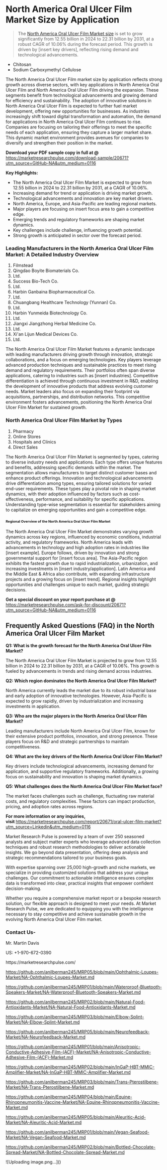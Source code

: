 <h1>North America Oral Ulcer Film Market&nbsp;Size by Application</h1><blockquote><p>The <a href="https://marketresearchpulse.com/download-sample/20671?utm_source=GitHub-NA&amp;utm_medium=0116">North America Oral Ulcer Film Market size</a> is set to grow significantly from 12.55 billion in 2024 to 22.31 billion by 2031, at a robust CAGR of 10.06% during the forecast period. This growth is driven by [insert key drivers], reflecting rising demand and technological advancements.</p></blockquote><ul><li>Chitosan<li> Sodium Carboxymethyl Cellulose</li></ul><p>The North America Oral Ulcer Film market size by application reflects strong growth across diverse sectors, with key applications in North America Oral Ulcer Film and North America Oral Ulcer Film driving the expansion. These segments benefit from technological advancements and growing demand for efficiency and sustainability. The adoption of innovative solutions in North America Oral Ulcer Film is expected to further fuel market development, offering new opportunities for businesses. As industries increasingly shift toward digital transformation and automation, the demand for applications in North America Oral Ulcer Film continues to rise. Companies are focusing on tailoring their offerings to meet the specific needs of each application, ensuring they capture a larger market share. This dynamic market environment provides avenues for companies to diversify and strengthen their position in the market.</p><p><strong>Download your PDF sample copy in full at @ </strong><a href="https://marketresearchpulse.com/download-sample/20671?utm_source=GitHub-NA&amp;utm_medium=0116">https://marketresearchpulse.com/download-sample/20671?utm_source=GitHub-NA&amp;utm_medium=0116</a></p><p><strong>Key Highlights: </strong></p><ul><li>The North America Oral Ulcer Film Market is expected to grow from 12.55 billion in 2024 to 22.31 billion by 2031, at a CAGR of 10.06%.</li><li>Increasing demand for trend or application is driving market growth.</li><li>Technological advancements and innovation are key market drivers.</li><li>North America, Europe, and Asia-Pacific are leading regional markets.</li><li>Major players are focusing on insert focus area to gain a competitive edge.</li><li>Emerging trends and regulatory frameworks are shaping market dynamics.</li><li>Key challenges include challenge, influencing growth potential.</li><li>Strong growth is anticipated in sector over the forecast period.</li></ul><h3>Leading Manufacturers in the North America Oral Ulcer Film Market: A Detailed Industry Overview</h3><ol><li>Filmstead</li><li>Qingdao Boyite Biomaterials Co.</li><li>Ltd.</li><li>Success Bio-Tech Co.</li><li>Ltd.</li><li>Harbin Ganbaina Biopharmaceutical Co.</li><li>Ltd.</li><li>Chuangbang Healthcare Technology (Yunnan) Co.</li><li>Ltd.</li><li>Harbin Yunmeida Biotechnology Co.</li><li>Ltd.</li><li>Jiangxi Jiangzhong Herbal Medicine Co.</li><li>Ltd.</li><li>Xi'an Lijun Medical Devices Co.</li><li>Ltd.</li></ol><div class="flex max-w-full flex-col flex-grow"><div class="min-h-8 text-message flex w-full flex-col items-end gap-2 whitespace-normal break-words [.text-message+&amp;]:mt-5" dir="auto" data-message-author-role="assistant" data-message-id="fd8432e4-4910-450d-b182-61b7bfb0a01f" data-message-model-slug="gpt-4o"><div class="flex w-full flex-col gap-1 empty:hidden first:pt-[3px]"><div class="markdown prose w-full break-words dark:prose-invert light"><p>The North America Oral Ulcer Film Market features a dynamic landscape with leading manufacturers driving growth through innovation, strategic collaborations, and a focus on emerging technologies. Key players leverage advanced production techniques and sustainable practices to meet rising demand and regulatory requirements. Their portfolios often span diverse applications, catering to industries such as [insert industries]. Competitive differentiation is achieved through continuous investment in R&amp;D, enabling the development of innovative products that address evolving customer needs. Market leaders also focus on expanding their footprint via acquisitions, partnerships, and distribution networks. This competitive environment fosters advancements, positioning the North America Oral Ulcer Film Market for sustained growth.</p></div></div></div></div><h3>North America Oral Ulcer Film Market by Types</h3><ol><li>Pharmacy<li> Online Stores<li> Hospitals and Clinics<li> Direct Sales</li></ol><div class="flex max-w-full flex-col flex-grow"><div class="min-h-8 text-message flex w-full flex-col items-end gap-2 whitespace-normal break-words [.text-message+&amp;]:mt-5" dir="auto" data-message-author-role="assistant" data-message-id="084470be-0bb7-4664-bddf-5156b4f41249" data-message-model-slug="gpt-4o-mini"><div class="flex w-full flex-col gap-1 empty:hidden first:pt-[3px]"><div class="markdown prose w-full break-words dark:prose-invert light"><p>The North America Oral Ulcer Film Market is segmented by types, catering to diverse industry needs and applications. Each type offers unique features and benefits, addressing specific demands within the market. The segmentation allows manufacturers to target distinct customer bases and enhance product offerings. Innovation and technological advancements drive differentiation among types, ensuring tailored solutions for varied end-user requirements. These types play a pivotal role in shaping market dynamics, with their adoption influenced by factors such as cost-effectiveness, performance, and suitability for specific applications. Understanding type-wise segmentation is essential for stakeholders aiming to capitalize on emerging opportunities and gain a competitive edge.</p></div></div></div></div><h3><span style="font-size: 11px;">Regional Overview of the North America Oral Ulcer Film Market</span></h3><div class="flex max-w-full flex-col flex-grow"><div class="min-h-8 text-message flex w-full flex-col items-end gap-2 whitespace-normal break-words [.text-message+&amp;]:mt-5" dir="auto" data-message-author-role="assistant" data-message-id="e9038762-ce64-4e30-91c9-9bd413514231" data-message-model-slug="gpt-4o-mini"><div class="flex w-full flex-col gap-1 empty:hidden first:pt-[3px]"><div class="markdown prose w-full break-words dark:prose-invert light"><p>The North America Oral Ulcer Film Market demonstrates varying growth dynamics across key regions, influenced by economic conditions, industrial activity, and regulatory frameworks. North America leads with advancements in technology and high adoption rates in industries like [insert example]. Europe follows, driven by innovation and strong governmental support for [insert focus area]. The Asia-Pacific region exhibits the fastest growth due to rapid industrialization, urbanization, and increasing investments in [insert industry/application]. Latin America and the Middle East &amp; Africa also contribute, with expanding infrastructure projects and a growing focus on [insert trend]. Regional insights highlight opportunities and challenges unique to each market, guiding strategic decisions.</p></div></div></div></div><p><strong>Get a special discount on your report purchase at @ </strong><a href="https://marketresearchpulse.com/ask-for-discount/20671?utm_source=GitHub-NA&amp;utm_medium=0116">https://marketresearchpulse.com/ask-for-discount/20671?utm_source=GitHub-NA&amp;utm_medium=0116</a></p><h2>Frequently Asked Questions (FAQ) in the North America Oral Ulcer Film Market</h2><p><strong>Q1: What is the growth forecast for the North America Oral Ulcer Film Market?</strong></p><p>The North America Oral Ulcer Film Market is projected to grow from 12.55 billion in 2024 to 22.31 billion by 2031, at a CAGR of 10.06%. This growth is fueled by advancements in trends and rising demand across industries.</p><p><strong>Q2: Which region dominates the North America Oral Ulcer Film Market?</strong></p><p>North America currently leads the market due to its robust industrial base and early adoption of innovative technologies. However, Asia-Pacific is expected to grow rapidly, driven by industrialization and increasing investments in application.</p><p><strong>Q3: Who are the major players in the North America Oral Ulcer Film Market?</strong></p><p>Leading manufacturers include North America Oral Ulcer Film, known for their extensive product portfolios, innovation, and strong presence. These players focus on R&amp;D and strategic partnerships to maintain competitiveness.</p><p><strong>Q4: What are the key drivers of the North America Oral Ulcer Film Market?</strong></p><p>Key drivers include technological advancements, increasing demand for application, and supportive regulatory frameworks. Additionally, a growing focus on sustainability and innovation is shaping market dynamics.</p><p><strong>Q5: What challenges does the North America Oral Ulcer Film Market face?</strong></p><p>The market faces challenges such as challenge, fluctuating raw material costs, and regulatory complexities. These factors can impact production, pricing, and adoption rates across regions.</p><p><strong>For more information or any inquiries, visit&nbsp;</strong><a href="https://marketresearchpulse.com/report/20671/oral-ulcer-film-market?utm_source=Linkedin&utm_medium=0116">https://marketresearchpulse.com/report/20671/oral-ulcer-film-market?utm_source=Linkedin&utm_medium=0116</a></p><p>Market Research Pulse is powered by a team of over 250 seasoned analysts and subject matter experts who leverage advanced data collection techniques and robust research methodologies to deliver actionable insights. We go beyond data presentation, offering deep analysis and strategic recommendations tailored to your business goals.</p><p>With expertise spanning over 25,000 high-growth and niche markets, we specialize in providing customized solutions that address your unique challenges. Our commitment to actionable intelligence ensures complex data is transformed into clear, practical insights that empower confident decision-making.</p><p>Whether you require a comprehensive market report or a bespoke research solution, our flexible approach is designed to meet your needs. At Market Research Pulse, we are dedicated to equipping you with the intelligence necessary to stay competitive and achieve sustainable growth in the evolving North America Oral Ulcer Film market.</p><h3><strong>Contact Us-</strong></h3><p>Mr. Martin Davis</p><p>US: +1-970-672-0390</p><p>https://marketresearchpulse.com/</p><p><a href="https://github.com/anilberman245/MRP05/blob/main/Ophthalmic-Loupes-Market/NA-Ophthalmic-Loupes-Market.md">https://github.com/anilberman245/MRP05/blob/main/Ophthalmic-Loupes-Market/NA-Ophthalmic-Loupes-Market.md</a></p><p><a href="https://github.com/anilberman245/MRP01/blob/main/Waterproof-Bluetooth-Speakers-Market/NA-Waterproof-Bluetooth-Speakers-Market.md">https://github.com/anilberman245/MRP01/blob/main/Waterproof-Bluetooth-Speakers-Market/NA-Waterproof-Bluetooth-Speakers-Market.md</a></p><p><a href="https://github.com/anilberman245/MRP02/blob/main/Natural-Food-Antioxidants-Market/NA-Natural-Food-Antioxidants-Market.md">https://github.com/anilberman245/MRP02/blob/main/Natural-Food-Antioxidants-Market/NA-Natural-Food-Antioxidants-Market.md</a></p><p><a href="https://github.com/anilberman245/MRP03/blob/main/Elbow-Splint-Market/NA-Elbow-Splint-Market.md">https://github.com/anilberman245/MRP03/blob/main/Elbow-Splint-Market/NA-Elbow-Splint-Market.md</a></p><p><a href="https://github.com/anilberman245/MRP05/blob/main/Neurofeedback-Market/NA-Neurofeedback-Market.md">https://github.com/anilberman245/MRP05/blob/main/Neurofeedback-Market/NA-Neurofeedback-Market.md</a></p><p><a href="https://github.com/anilberman245/MRP01/blob/main/Anisotropic-Conductive-Adhesive-Film-(ACF)-Market/NA-Anisotropic-Conductive-Adhesive-Film-(ACF)-Market.md">https://github.com/anilberman245/MRP01/blob/main/Anisotropic-Conductive-Adhesive-Film-(ACF)-Market/NA-Anisotropic-Conductive-Adhesive-Film-(ACF)-Market.md</a></p><p><a href="https://github.com/anilberman245/MRP02/blob/main/InGaP-HBT-MMIC-Amplifier-Market/NA-InGaP-HBT-MMIC-Amplifier-Market.md">https://github.com/anilberman245/MRP02/blob/main/InGaP-HBT-MMIC-Amplifier-Market/NA-InGaP-HBT-MMIC-Amplifier-Market.md</a></p><p><a href="https://github.com/anilberman245/MRP03/blob/main/Trans-Pterostilbene-Market/NA-Trans-Pterostilbene-Market.md">https://github.com/anilberman245/MRP03/blob/main/Trans-Pterostilbene-Market/NA-Trans-Pterostilbene-Market.md</a></p><p><a href="https://github.com/anilberman245/MRP04/blob/main/Equine-Rhinopneumonitis-Vaccine-Market/NA-Equine-Rhinopneumonitis-Vaccine-Market.md">https://github.com/anilberman245/MRP04/blob/main/Equine-Rhinopneumonitis-Vaccine-Market/NA-Equine-Rhinopneumonitis-Vaccine-Market.md</a></p><p><a href="https://github.com/anilberman245/MRP05/blob/main/Aleuritic-Acid-Market/NA-Aleuritic-Acid-Market.md">https://github.com/anilberman245/MRP05/blob/main/Aleuritic-Acid-Market/NA-Aleuritic-Acid-Market.md</a></p><p><a href="https://github.com/anilberman245/MRP01/blob/main/Vegan-Seafood-Market/NA-Vegan-Seafood-Market.md">https://github.com/anilberman245/MRP01/blob/main/Vegan-Seafood-Market/NA-Vegan-Seafood-Market.md</a></p><p><a href="https://github.com/anilberman245/MRP02/blob/main/Bottled-Chocolate-Spread-Market/NA-Bottled-Chocolate-Spread-Market.md">https://github.com/anilberman245/MRP02/blob/main/Bottled-Chocolate-Spread-Market/NA-Bottled-Chocolate-Spread-Market.md</a></p>
![Uploading image.png…]()
